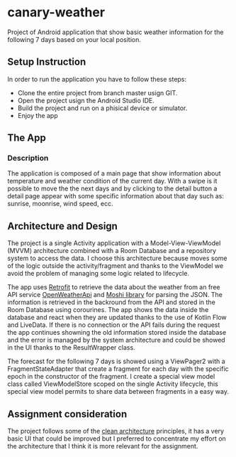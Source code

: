 # canary-weather

Project of Android application that show basic weather information for the following 7 days based on your local position.

## Setup Instruction
In order to run the application you have to follow these steps:
* Clone the entire project from branch master usign GIT.
* Open the project usign the Android Studio IDE.
* Build the project and run on a phisical device or simulator.
* Enjoy the app

## The App
### Description
The application is composed of a main page that show information about temperature and weather condition of the current day. With a swipe is it possible to move the the next days and by clicking to the detail button a detail page appear with some specific information about that day such as: sunrise, moonrise, wind speed, ecc.

## Architecture and Design
The project is a single Activity application with a Model-View-ViewModel (MVVM) architecture combined with a Room Database and a repository system to access the data. I choose this architecture because moves some of the logic outside the activity/fragment and thanks to the ViewModel we avoid the problem of managing some logic related to lifecycle.

The app uses [Retrofit](https://square.github.io/retrofit/) to retrieve the data about the weather from an free API service [OpenWeatherApi](https://openweathermap.org/api) and [Moshi library](https://github.com/square/moshi) for parsing the JSON. The information is retrieved in the backround from the API and stored in the Room Database using corourines. The app shows the data inside the database and react when they are updated thanks to the use of Kotlin Flow and LiveData. If there is no connection or the API fails during the request the app continues showning the old information stored inside the database and the error is managed by the system architecture and could be showed in the UI thanks to the ResultWrapper class.

The forecast for the following 7 days is showed using a ViewPager2 with a FragmentStateAdapter that create a fragment for each day with the specific epoch in the constructor of the fragment. I create a special view model class called ViewModelStore scoped on the single Activity lifecycle, this special view model permits to share data between fragments in a easy way.

## Assignment consideration
The project follows some of the [clean architecture](https://blog.cleancoder.com/uncle-bob/2012/08/13/the-clean-architecture.html) principles, it has a very basic UI that could be improved but I preferred to concentrate my effort on the architecture that I think it is more relevant for the assignment.
